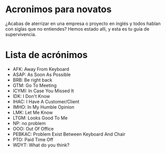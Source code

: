 # Acronimos para novatos
¿Acabas de aterrizar en una empresa o proyecto en inglés y todos hablan con siglas que no entiendes? Hemos estado allí, y esta es tu guía de supervivencia.

# Lista de acrónimos

* AFK: Away From Keyboard
* ASAP: As Soon As Possible
* BRB: Be right back
* GTM: Go To Meeting
* ICYMI: In Case You Missed It
* IDK: I Don't Know
* IHAC: I Have A Customer/Client
* IMHO: In My Humble Opinion
* LMK: Let Me Know
* LTGM: Looks Good To Me
* NP: no problem
* OOO: Out Of Office
* PEBKAC: Problem Exist Between Keyboard And Chair
* PTO: Paid Time Off
* WDYT: What do you think?

